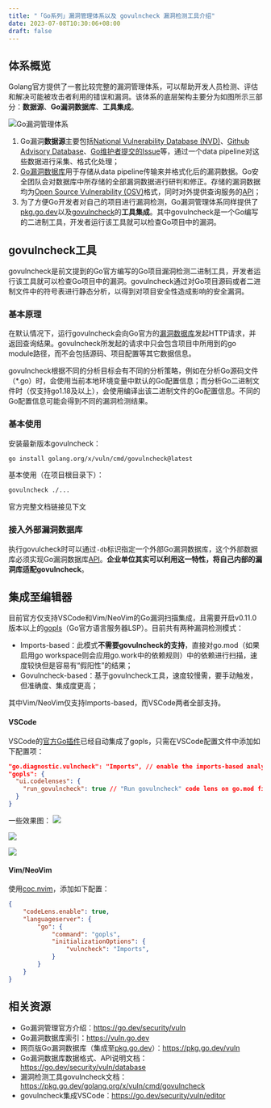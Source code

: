 ```yaml
---
title: "「Go系列」漏洞管理体系以及 govulncheck 漏洞检测工具介绍"
date: 2023-07-08T10:30:06+08:00
draft: false
---
```


## 体系概览

Golang官方提供了一套比较完整的漏洞管理体系，可以帮助开发人员检测、评估和解决可能被攻击者利用的错误和漏洞。该体系的底层架构主要分为如图所示三部分：**数据源**、**Go漏洞数据库**、**工具集成**。

![Go漏洞管理体系](https://files.mdnice.com/user/17908/2d8c8a86-4781-4a0a-b75a-8ded3fb615a5.png)

1. Go漏洞**数据源**主要包括[National Vulnerability Database (NVD)](https://nvd.nist.gov)、[Github Advisory Database](https://github.com/advisories)、[Go维护者提交的Issue](https://go.dev/s/vulndb-report-new)等，通过一个data pipeline对这些数据进行采集、格式化处理；
2. [Go漏洞数据库](https://pkg.go.dev/vuln)用于存储从data pipeline传输来并格式化后的漏洞数据。Go安全团队会对数据库中所存储的全部漏洞数据进行研判和修正。存储的漏洞数据均为[Open Source Vulnerability (OSV)](https://ossf.github.io/osv-schema)格式，同时对外提供查询服务的[API](https://go.dev/security/vuln/database#api)；
3. 为了方便Go开发者对自己的项目进行漏洞检测，Go漏洞管理体系同样提供了[pkg.go.dev](https://pkg.go.dev/)以及[govulncheck](https://pkg.go.dev/golang.org/x/vuln/cmd/govulncheck)的**工具集成**。其中govulncheck是一个Go编写的二进制工具，开发者运行该工具就可以检查Go项目中的漏洞。

## govulncheck工具

govulncheck是前文提到的Go官方编写的Go项目漏洞检测二进制工具，开发者运行该工具就可以检查Go项目中的漏洞。govulncheck通过对Go项目源码或者二进制文件中的符号表进行静态分析，以得到对项目安全性造成影响的安全漏洞。

### 基本原理

在默认情况下，运行govulncheck会向Go官方的[漏洞数据库](https://pkg.go.dev/vuln)发起HTTP请求，并返回查询结果。govulncheck所发起的请求中只会包含项目中所用到的go module路径，而不会包括源码、项目配置等其它数据信息。

govulncheck根据不同的分析目标会有不同的分析策略，例如在分析Go源码文件（*.go）时，会使用当前本地环境变量中默认的Go配置信息；而分析Go二进制文件时（仅支持go1.18及以上），会使用编译出该二进制文件的Go配置信息。不同的Go配置信息可能会得到不同的漏洞检测结果。

### 基本使用

安装最新版本govulncheck：

```bash
go install golang.org/x/vuln/cmd/govulncheck@latest
```

基本使用（在项目根目录下）：

```bash
govulncheck ./...
```

官方完整文档链接见下文

### 接入外部漏洞数据库

执行govulcheck时可以通过`-db`标识指定一个外部Go漏洞数据库，这个外部数据库必须实现Go漏洞数据库[API](https://go.dev/security/vuln/database#api)。**企业单位其实可以利用这一特性，将自己内部的漏洞库适配govulncheck**。

## 集成至编辑器

目前官方仅支持VSCode和Vim/NeoVim的Go漏洞扫描集成，且需要开启v0.11.0版本以上的[gopls](https://pkg.go.dev/golang.org/x/tools/gopls)（Go官方语言服务器LSP）。目前共有两种漏洞检测模式：

- Imports-based：此模式**不需要govulncheck的支持**，直接对go.mod（如果启用go workspace则会应用go.work中的依赖规则）中的依赖进行扫描，速度较快但是容易有“假阳性”的结果；
- Govulncheck-based：基于govulncheck工具，速度较慢需，要手动触发，但准确度、集成度更高；

其中Vim/NeoVim仅支持Imports-based，而VSCode两者全部支持。

#### VSCode

VSCode的[官方Go插件](https://marketplace.visualstudio.com/items?itemName=golang.go)已经自动集成了gopls，只需在VSCode配置文件中添加如下配置项：

```json
"go.diagnostic.vulncheck": "Imports", // enable the imports-based analysis by default.
"gopls": {
  "ui.codelenses": {
    "run_govulncheck": true // "Run govulncheck" code lens on go.mod file.
  }
}
```

一些效果图：
![](https://files.mdnice.com/user/17908/246c375b-cbea-4b6e-92e9-259c3505cf26.png)

![](https://files.mdnice.com/user/17908/3b93a6a5-2b25-4d75-8a82-619c567f8391.png)

![](https://files.mdnice.com/user/17908/bc5a96f8-83f3-4106-98de-b0598e0e1941.png)

#### Vim/NeoVim

使用[coc.nvim](https://www.vim.org/scripts/script.php?script_id=5779)，添加如下配置：

```json
{
    "codeLens.enable": true,
    "languageserver": {
        "go": {
            "command": "gopls",
            "initializationOptions": {
                "vulncheck": "Imports",
            }
        }
    }
}
```

## 相关资源

- Go漏洞管理官方介绍：<https://go.dev/security/vuln>
- Go漏洞数据库索引：<https://vuln.go.dev>
- 网页版Go漏洞数据库（集成至[pkg.go.dev](https://pkg.go.dev/)）：<https://pkg.go.dev/vuln>
- Go漏洞数据库数据格式、API说明文档：<https://go.dev/security/vuln/database>
- 漏洞检测工具govulncheck文档：<https://pkg.go.dev/golang.org/x/vuln/cmd/govulncheck>
- govulncheck集成VSCode：<https://go.dev/security/vuln/editor>
